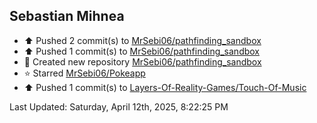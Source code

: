 <h2>Sebastian Mihnea</h2>

<!--RECENT_ACTIVITY:start-->
- ⬆️ Pushed 2 commit(s) to [MrSebi06/pathfinding_sandbox](https://github.com/MrSebi06/pathfinding_sandbox)<br>
- ⬆️ Pushed 1 commit(s) to [MrSebi06/pathfinding_sandbox](https://github.com/MrSebi06/pathfinding_sandbox)<br>
- 📔 Created new repository [MrSebi06/pathfinding_sandbox](https://github.com/MrSebi06/pathfinding_sandbox)<br>
- ⭐ Starred [MrSebi06/Pokeapp](https://github.com/MrSebi06/Pokeapp)<br>
- ⬆️ Pushed 1 commit(s) to [Layers-Of-Reality-Games/Touch-Of-Music](https://github.com/Layers-Of-Reality-Games/Touch-Of-Music)<br>
<!--RECENT_ACTIVITY:end-->
<!--RECENT_ACTIVITY:last_update-->
Last Updated: Saturday, April 12th, 2025, 8:22:25 PM
<!--RECENT_ACTIVITY:last_update_end-->

<!---LOL-STATS-START-HERE--->
<!---LOL-STATS-END-HERE--->
